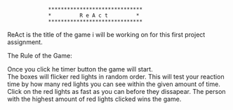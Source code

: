 

                 
                 ******************************
                 *         R e A c t         *
                 ******************************



ReAct is the title of the game i will be working on for this
first project assignment.

The Rule of the Game:

Once you click he timer button the game will start.  
The boxes will flicker red lights in random order. 
This will test your reaction time by how many red lights you can see
within the given amount of time.
Click on the red lights as fast as you can before 
they dissapear.  The person with the highest amount of red lights clicked
wins the game.

